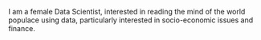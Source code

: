I am a female Data Scientist, interested in reading the mind of the world populace using data, particularly interested in socio-economic issues and finance. 

